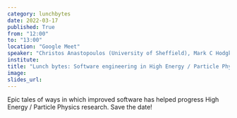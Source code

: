 ```yaml
---
category: lunchbytes
date: 2022-03-17
published: True
from: "12:00"
to: "13:00"
location: "Google Meet"
speaker: "Christos Anastopoulos (University of Sheffield), Mark C Hodgkinson (University of Sheffield), more TBD"
institute:
title: "Lunch bytes: Software engineering in High Energy / Particle Physics"
image:
slides_url:
---
```


Epic tales of ways in which improved software has helped progress High Energy / Particle Physics research. Save the date!
